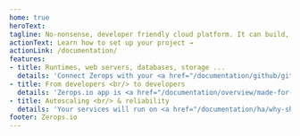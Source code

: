 ```yaml
---
home: true
heroText:
tagline: No-nonsense, developer friendly cloud platform. It can build, deploy, run, and manage your runtimes, web servers, databases, search engines, message brokers, and storage, all high availability enabled.
actionText: Learn how to set up your project →
actionLink: /documentation/
features:
- title: Runtimes, web servers, databases, storage ...
  details: 'Connect Zerops with your <a href="/documentation/github/github-integration.html">GitHub repository</a> to <a href="/documentation/build/how-zerops-build-works.html">build</a>, <a href="/documentation/deploy/how-deploy-works.html">deploy</a> and then run your <a href="/documentation/services/runtimes.html#golang">Golang</a>, <a href="/documentation/services/runtimes.html#node-js">Node.js®</a>, <a href="/documentation/services/runtimes.html#php">PHP</a>&nbsp;apps, or <a href="/documentation/services/static-servers.html">static code</a>. Add fully managed <a href="/documentation/services/databases/mariadb.html">MariaDB/MySQL</a>, <a href="/documentation/services/databases/mongodb.html">MongoDB</a>, <a href="/documentation/services/databases/redis.html">Redis</a>, <a href="/documentation/services/search-engines.html#elasticsearch">Elasticsearch</a>, <a href="/documentation/services/message-brokers.html#rabbitmq">RabbitMQ</a> databases and engines to your projects, utilize a fully managed S3 compatible <a href="documentation/services/storage.html#s3-compatible-object-storage">object storage</a> or use a <a href="documentation/services/storage.html#shared-storage">shared storage</a>.'
- title: From developers <br/> to developers
  details: 'Zerops.io app is <a href="/documentation/overview/made-for-developers.html">built with developers in mind</a>, set up complex, production-ready, infrastructure for your projects in seconds. Use <a href="/documentation/cli/vpn.html">VPN</a> built into our <a href="/documentation/cli/available-commands.html">CLI</a> to connect to your services for <a href="/documentation/overview/made-for-developers.html#empower-your-local-development">easy local development</a> securely, or use our CLI inside your favorite <a href="/documentation/deploy/deploy-with-cli.html">CI/CD services to deploy</a> your code to Zerops.'
- title: Autoscaling <br/> & reliability
  details: 'Your services will run on <a href="/documentation/ha/why-should-i-want-high-availability.html">multiple containers</a> and <a href="/documentation/automatic-scaling/how-automatic-scaling-works.html">automatically scale</a> up and down, horizontally and vertically, in seconds, always running on the <a href="/documentation/ha/zerops-enterprise-grade-reliability.html">most optimal setting</a>. A powerful <a href="/documentation/backup-restore/backup-restore-databases.html">backup</a> and <a href="/documentation/backup-restore/deploy-versioning.html">versioning</a> system will make sure you can always get back up and running quickly.'
footer: Zerops.io
---
```

